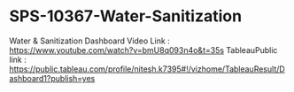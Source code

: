 # SPS-10367-Water-Sanitization
Water &amp; Sanitization
Dashboard Video Link : https://www.youtube.com/watch?v=bmU8q093n4o&t=35s
TableauPublic link : https://public.tableau.com/profile/nitesh.k7395#!/vizhome/TableauResult/Dashboard1?publish=yes
